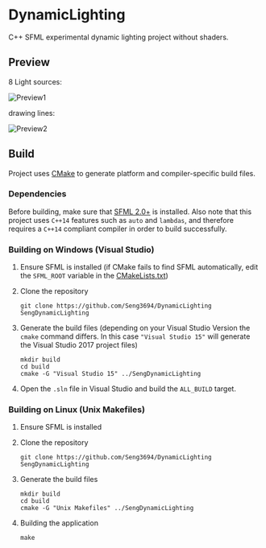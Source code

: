# DynamicLighting

C++ SFML experimental dynamic lighting project without shaders.

## Preview ##
8 Light sources:

![Preview1][1]

drawing lines:

![Preview2][5]

## Build ##
Project uses [CMake][2] to generate platform and compiler-specific build files.

### Dependencies ###
Before building, make sure that [SFML 2.0+][3] is installed. Also note that this project uses `C++14` features such as `auto` and `lambdas`, and therefore requires a `C++14` compliant compiler in order to build successfully.

### Building on Windows (Visual Studio) ###
1. Ensure SFML is installed (if CMake fails to find SFML automatically, edit the `SFML_ROOT` variable in the [CMakeLists.txt][4])

2. Clone the repository
    ```
    git clone https://github.com/Seng3694/DynamicLighting SengDynamicLighting
    ```

3. Generate the build files (depending on your Visual Studio Version the `cmake` command differs. In this case `"Visual Studio 15"` will generate the Visual Studio 2017 project files)
    ```
    mkdir build
    cd build
    cmake -G "Visual Studio 15" ../SengDynamicLighting
    ```

4. Open the `.sln` file in Visual Studio and build the `ALL_BUILD` target.

### Building on Linux (Unix Makefiles) ###
1. Ensure SFML is installed

2. Clone the repository
    ```
    git clone https://github.com/Seng3694/DynamicLighting SengDynamicLighting
    ```

3. Generate the build files
    ```
    mkdir build
    cd build
    cmake -G "Unix Makefiles" ../SengDynamicLighting
    ```

4. Building the application
    ```
    make
    ```

[1]: https://cdn.discordapp.com/attachments/425728769236664350/426402375188611077/dynamic_lighting_preview.gif
[2]: http://www.cmake.org/
[3]: http://www.sfml-dev.org/
[4]: https://github.com/Seng3694/DynamicLighting/blob/master/CMakeLists.txt
[5]: https://cdn.discordapp.com/attachments/425728769236664350/427082786478751755/light_new.gif